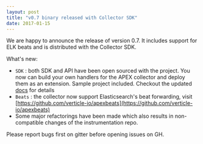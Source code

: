 ```yaml
---
layout: post
title: "v0.7 binary released with Collector SDK"
date: 2017-01-15
---
```


We are happy to announce the release of version 0.7. It includes support for ELK beats and is distributed with the Collector SDK.

What's new:

* `SDK` : both SDK and API have been open sourced with the project. You now can build your own handlers for the APEX collector and deploy them as an extension. Sample project included. Checkout the updated [docs](http://toolkits.verticle.io/docs/index.html#sdk-extend) for details
* `Beats` : the collector now support Elasticsearch's beat forwarding, visit [https://github.com/verticle-io/apexbeats](https://github.com/verticle-io/apexbeats)
* Some major refactorings have been made which also results in non-compatible changes of the instrumentation repo.

Please report bugs first on gitter before opening issues on GH.

